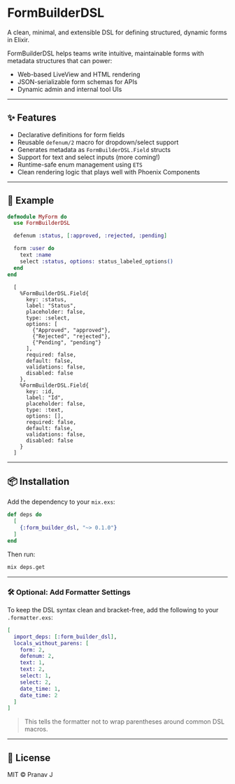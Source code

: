 # FormBuilderDSL

A clean, minimal, and extensible DSL for defining structured, dynamic forms in Elixir.

FormBuilderDSL helps teams write intuitive, maintainable forms with metadata structures that can power:

- Web-based LiveView and HTML rendering
- JSON-serializable form schemas for APIs
- Dynamic admin and internal tool UIs

---

## ✨ Features

- Declarative definitions for form fields
- Reusable `defenum/2` macro for dropdown/select support
- Generates metadata as `FormBuilderDSL.Field` structs
- Support for text and select inputs (more coming!)
- Runtime-safe enum management using `ETS`
- Clean rendering logic that plays well with Phoenix Components

---

## 🧪 Example

```elixir
defmodule MyForm do
  use FormBuilderDSL

  defenum :status, [:approved, :rejected, :pending]

  form :user do
    text :name
    select :status, options: status_labeled_options()
  end
end
```

```Output
  [
    %FormBuilderDSL.Field{
      key: :status,
      label: "Status",
      placeholder: false,
      type: :select,
      options: [
        {"Approved", "approved"},
        {"Rejected", "rejected"},
        {"Pending", "pending"}
      ],
      required: false,
      default: false,
      validations: false,
      disabled: false
    },
    %FormBuilderDSL.Field{
      key: :id,
      label: "Id",
      placeholder: false,
      type: :text,
      options: [],
      required: false,
      default: false,
      validations: false,
      disabled: false
    }
  ]
```

---

## 📦 Installation

Add the dependency to your `mix.exs`:

```elixir
def deps do
  [
    {:form_builder_dsl, "~> 0.1.0"}
  ]
end
```

Then run:

```bash
mix deps.get
```

---

### 🛠 Optional: Add Formatter Settings

To keep the DSL syntax clean and bracket-free, add the following to your `.formatter.exs`:

```elixir
[
  import_deps: [:form_builder_dsl],
  locals_without_parens: [
    form: 2,
    defenum: 2,
    text: 1,
    text: 2,
    select: 1,
    select: 2,
    date_time: 1,
    date_time: 2
  ]
]
```

> This tells the formatter not to wrap parentheses around common DSL macros.

---

## 📄 License

MIT © Pranav J